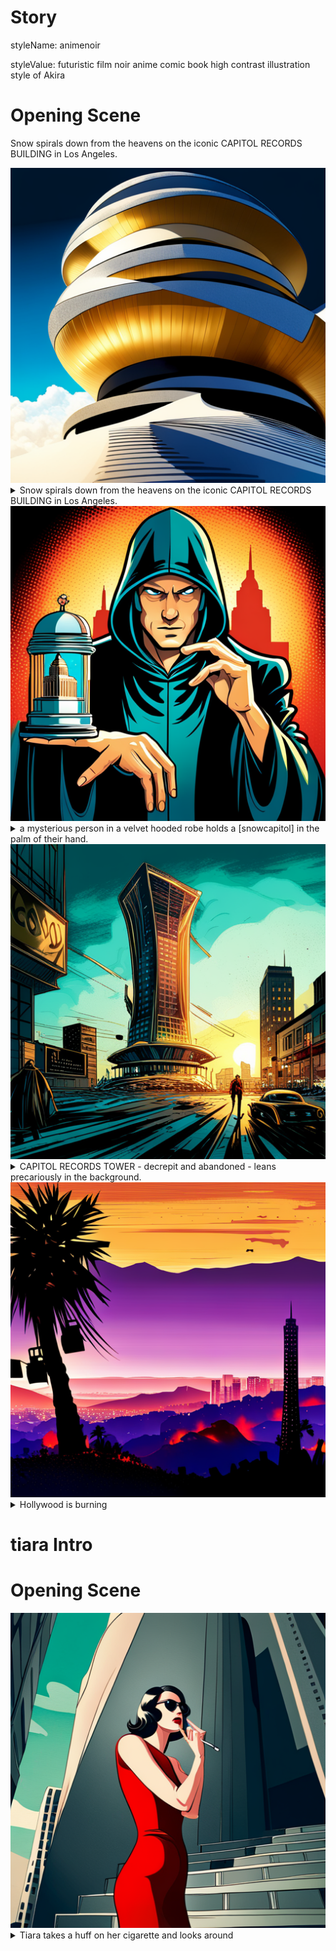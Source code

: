 # Story



<style type="text/css" rel="stylesheet">
  .body {
    background-color: #000000;
  }
  .div {
    color: #FFFFFF;
  }
  .dialog {
    font-style: italic;
    color: #CCCCFF;
  }
  .caption {
    color: #FFFFAA;
    font-style: italic;
  }
  .lyrics {
    text-transform: uppercase;
    color: #ccFFCC;
  }
</style>


styleName: animenoir


styleValue: futuristic film noir anime comic book high contrast illustration style of Akira




# Opening Scene 


Snow spirals down from the heavens on the iconic CAPITOL RECORDS BUILDING in Los Angeles.

<img src='./Opening Scene/1684277540906-0.png' alt='Gold interactive futuristic digital kiosk   Snow spirals down from the heavens on the iconic CAPITOL RECORDS BUILDING in Los Angeles.' />


<details details >
  <summary>Snow spirals down from the heavens on the iconic CAPITOL RECORDS BUILDING in Los Angeles.</summary>
  Gold interactive futuristic digital kiosk   Snow spirals down from the heavens on the iconic CAPITOL RECORDS BUILDING in Los Angeles.
</details>


<img src='./Opening Scene/1684277544695-0.png' alt='Gold interactive futuristic digital kiosk   a mysterious person in a velvet hooded robe holds a snowglobe of capitol records building in the palm of their hand.' />


<details details >
  <summary>a mysterious person in a velvet hooded robe holds a [snowcapitol] in the palm of their hand.</summary>
  Gold interactive futuristic digital kiosk   a mysterious person in a velvet hooded robe holds a snowglobe of capitol records building in the palm of their hand.
</details>


<img src='./Opening Scene/1684277548447-0.png' alt='Gold interactive futuristic digital kiosk   CAPITOL RECORDS TOWER - decrepit and abandoned - leans precariously in the background.' />


<details details >
  <summary>CAPITOL RECORDS TOWER - decrepit and abandoned - leans precariously in the background.</summary>
  Gold interactive futuristic digital kiosk   CAPITOL RECORDS TOWER - decrepit and abandoned - leans precariously in the background.
</details>


<img src='./Opening Scene/1684277552116-0.png' alt='   trees and neighborhoods of Hollywood Hills and Hollywood Sign are on fire.' />


<details details >
  <summary>Hollywood is burning</summary>
     trees and neighborhoods of Hollywood Hills and Hollywood Sign are on fire.
</details>




# tiara Intro 




# Opening Scene 


<img src='./Opening Scene/1684277555744-0.png' alt='In front of the building’s Art Deco rotunda and towering curved facade,   portrait of early 30s ethnically ambiguous woman in a red dress wearing Jackie Onassis sunglasses smoking a cigarette' />


<details details >
  <summary>Tiara takes a huff on her cigarette and looks around</summary>
  In front of the building’s Art Deco rotunda and towering curved facade,   portrait of early 30s ethnically ambiguous woman in a red dress wearing Jackie Onassis sunglasses smoking a cigarette
</details>


